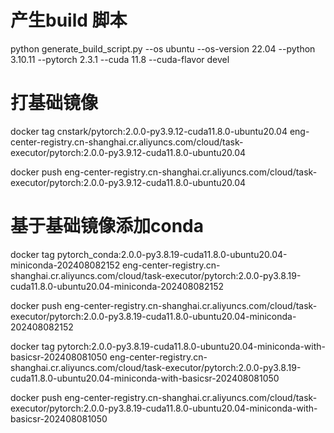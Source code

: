 # 产生build 脚本
python generate_build_script.py --os ubuntu --os-version 22.04 --python 3.10.11 --pytorch 2.3.1 --cuda 11.8 --cuda-flavor devel

# 打基础镜像

docker tag cnstark/pytorch:2.0.0-py3.9.12-cuda11.8.0-ubuntu20.04 eng-center-registry.cn-shanghai.cr.aliyuncs.com/cloud/task-executor/pytorch:2.0.0-py3.9.12-cuda11.8.0-ubuntu20.04

docker push eng-center-registry.cn-shanghai.cr.aliyuncs.com/cloud/task-executor/pytorch:2.0.0-py3.9.12-cuda11.8.0-ubuntu20.04

# 基于基础镜像添加conda

docker tag pytorch_conda:2.0.0-py3.8.19-cuda11.8.0-ubuntu20.04-miniconda-202408082152   eng-center-registry.cn-shanghai.cr.aliyuncs.com/cloud/task-executor/pytorch:2.0.0-py3.8.19-cuda11.8.0-ubuntu20.04-miniconda-202408082152

docker push eng-center-registry.cn-shanghai.cr.aliyuncs.com/cloud/task-executor/pytorch:2.0.0-py3.8.19-cuda11.8.0-ubuntu20.04-miniconda-202408082152 


docker tag pytorch:2.0.0-py3.8.19-cuda11.8.0-ubuntu20.04-miniconda-with-basicsr-202408081050 eng-center-registry.cn-shanghai.cr.aliyuncs.com/cloud/task-executor/pytorch:2.0.0-py3.8.19-cuda11.8.0-ubuntu20.04-miniconda-with-basicsr-202408081050

docker push eng-center-registry.cn-shanghai.cr.aliyuncs.com/cloud/task-executor/pytorch:2.0.0-py3.8.19-cuda11.8.0-ubuntu20.04-miniconda-with-basicsr-202408081050